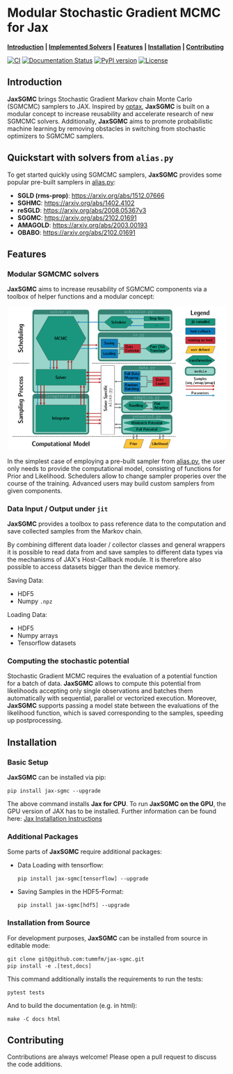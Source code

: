 # Modular Stochastic Gradient MCMC for Jax

**[Introduction](#introduction) |
[Implemented Solvers](#quickstart-with-solvers-from-aliaspy) |
[Features](#features) | [Installation](#installation) |
[Contributing](#contributing)**

[![CI](https://github.com/tummfm/jax-sgmc/actions/workflows/ci.yml/badge.svg?branch=master)](https://github.com/tummfm/jax-sgmc/actions/workflows/ci.yml)
[![Documentation Status](https://readthedocs.org/projects/jax-sgmc/badge/?version=latest)](https://jax-sgmc.readthedocs.io/en/latest/?badge=latest)
[![PyPI version](https://badge.fury.io/py/jax-sgmc.svg)](https://badge.fury.io/py/jax-sgmc)
[![License](https://img.shields.io/badge/License-Apache_2.0-blue.svg)](https://opensource.org/licenses/Apache-2.0)

## Introduction

**JaxSGMC** brings Stochastic Gradient Markov chain Monte Carlo (SGMCMC)
samplers to JAX. Inspired by [optax](https://github.com/deepmind/optax),
**JaxSGMC** is built on a modular concept to increase reusability and
accelerate research of new SGMCMC solvers. Additionally, **JaxSGMC** aims to
promote probabilistic machine learning by removing obstacles in switching
from stochastic optimizers to SGMCMC samplers.

## Quickstart with solvers from ``alias.py``

To get started quickly using SGMCMC samplers, **JaxSGMC** provides some popular
pre-built samplers in [alias.py](jax_sgmc/alias.py):

- **SGLD (rms-prop)**: <https://arxiv.org/abs/1512.07666>
- **SGHMC**: <https://arxiv.org/abs/1402.4102>
- **reSGLD**: <https://arxiv.org/abs/2008.05367v3>
- **SGGMC**: <https://arxiv.org/abs/2102.01691>
- **AMAGOLD**: <https://arxiv.org/abs/2003.00193>
- **OBABO**: <https://arxiv.org/abs/2102.01691>

## Features

### Modular SGMCMC solvers

**JaxSGMC** aims to increase reusability of SGMCMC components via a toolbox of
helper functions and a modular concept:

![Structure of JaxSGMC](https://github.com/tummfm/jax-sgmc/blob/main/jax-sgmc-structure.svg)

In the simplest case of employing a pre-built sampler from
[alias.py](jax_sgmc/alias.py), the user only needs to provide the computational
model, consisting of functions for Prior and Likelihood.
Schedulers allow to change sampler properies over the course of the training.
Advanced users may build custom samplers from given components.

### Data Input / Output under ``jit``

**JaxSGMC** provides a toolbox to pass reference data to the computation
and save collected samples from the Markov chain.

By combining different data loader / collector classes and general wrappers it
is possible to read data from and save samples to different data types via the
mechanisms of JAX's Host-Callback module.
It is therefore also possible to access datasets bigger than the device memory.

Saving Data:
  - HDF5
  - Numpy ``.npz``

Loading Data:
  - HDF5
  - Numpy arrays
  - Tensorflow datasets
  
### Computing the stochastic potential

Stochastic Gradient MCMC requires the evaluation of a potential function for a
batch of data.
**JaxSGMC** allows to compute this potential from likelihoods accepting only
single observations and batches them automatically with sequential, parallel or
vectorized execution. 
Moreover, **JaxSGMC** supports passing a model state between the evaluations of
the likelihood function, which is saved corresponding to the samples, speeding 
up postprocessing.

## Installation

### Basic Setup

**JaxSGMC** can be installed via pip:

```shell
pip install jax-sgmc --upgrade
```

The above command installs **Jax for CPU**. To run **JaxSGMC on the GPU**,
the GPU version of JAX has to be installed.
Further information can be found here:
[Jax Installation Instructions](https://github.com/google/jax#installation)

### Additional Packages

Some parts of **JaxSGMC** require additional packages:

- Data Loading with tensorflow:
  ```shell
  pip install jax-sgmc[tensorflow] --upgrade
  ```
- Saving Samples in the HDF5-Format:
  ```shell
  pip install jax-sgmc[hdf5] --upgrade
  ```


### Installation from Source

For development purposes, **JaxSGMC** can be installed from source in
editable mode:

```shell
git clone git@github.com:tummfm/jax-sgmc.git
pip install -e .[test,docs]
```

This command additionally installs the requirements to run the tests:

```shell
pytest tests
```

And to build the documentation (e.g. in html):

```shell
make -C docs html
```

## Contributing

Contributions are always welcome! Please open a pull request to discuss the code
additions.
